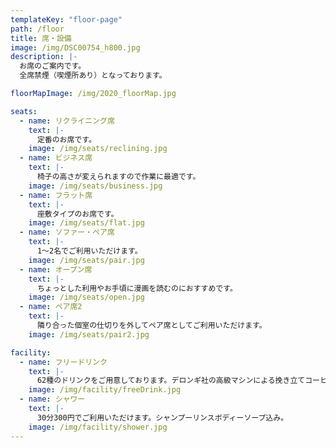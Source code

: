 ```yaml
---
templateKey: "floor-page"
path: /floor
title: 席・設備
image: /img/DSC00754_h800.jpg
description: |-
  お席のご案内です。
  全席禁煙（喫煙所あり）となっております。

floorMapImage: /img/2020_floorMap.jpg

seats:
  - name: リクライニング席
    text: |-
      定番のお席です。
    image: /img/seats/reclining.jpg
  - name: ビジネス席
    text: |-
      椅子の高さが変えられますので作業に最適です。
    image: /img/seats/business.jpg
  - name: フラット席
    text: |-
      座敷タイプのお席です。
    image: /img/seats/flat.jpg
  - name: ソファー・ペア席
    text: |-
      1〜2名でご利用いただけます。
    image: /img/seats/pair.jpg
  - name: オープン席
    text: |-
      ちょっとした利用やお手頃に漫画を読むのにおすすめです。
    image: /img/seats/open.jpg
  - name: ペア席2
    text: |-
      隣り合った個室の仕切りを外してペア席としてご利用いただけます。
    image: /img/seats/pair2.jpg

facility:
  - name: フリードリンク
    text: |-
      62種のドリンクをご用意しております。デロンギ社の高級マシンによる挽き立てコーヒーや果汁１００％ジュースなど、他の漫画喫茶ではまず置いていないお飲物から、定番のコーラ、メロンソーダまで多数ございます。
    image: /img/facility/freeDrink.jpg
  - name: シャワー
    text: |-
      30分300円でご利用いただけます。シャンプーリンスボディーソープ込み。
    image: /img/facility/shower.jpg
---
```

